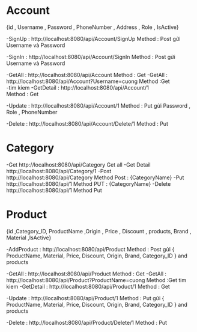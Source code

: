 # Account

{id , Username , Password , PhoneNumber , Address , Role , IsActive}

-SignUp : http://localhost:8080/api/Account/SignUp
Method : Post gửi Username và Password

-SignIn : http://localhost:8080/api/Account/SignIn
Method : Post gửi Username và Password

-GetAll : http://localhost:8080/api/Account
Method : Get
-GetAll : http://localhost:8080/api/Account?Username=cuong Method :Get  
-tim kiem -GetDetail : http://localhost:8080/api/Account/1  
Method : Get

-Update : http://localhost:8080/api/Account/1
Method : Put gửi Password , Role , PhoneNumber

-Delete : http://localhost:8080/api/Account/Delete/1
Method : Put

# Category

-Get http://localhost:8080/api/Category
Get all -Get Detail http://localhost:8080/api/Category/1
-Post http://localhost:8080/api/Category
Method Post : {CategoryName}
-Put http://localhost:8080/api/1
Method PUT : {CategoryName}
-Delete http://localhost:8080/api/1
Method Put

# Product

{id ,Category_ID, ProductName ,Origin , Price , Discount , products, Brand , Material ,IsActive}

-AddProduct : http://localhost:8080/api/Product
Method : Post gửi { ProductName, Material, Price, Discount, Origin, Brand, Category_ID } and products

-GetAll : http://localhost:8080/api/Product Method : Get
-GetAll : http://localhost:8080/api/Product?ProductName=cuong Method :Get
tim kiem -GetDetail : http://localhost:8080/api/Product/1 Method : Get

-Update : http://localhost:8080/api/Product/1
Method : Put gửi { ProductName, Material, Price, Discount, Origin, Brand, Category_ID } and products

-Delete : http://localhost:8080/api/Product/Delete/1 Method : Put
